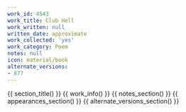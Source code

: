 ```yaml
---
work_id: 4543
work_title: Club Hell
work_written: null
written_date: approximate
work_collected: 'yes'
work_category: Poem
notes: null
icon: material/book
alternate_versions:
- 877
---
```


{{ section_title() }}
{{ work_info() }}
{{ notes_section() }}
{{ appearances_section() }}
{{ alternate_versions_section() }}